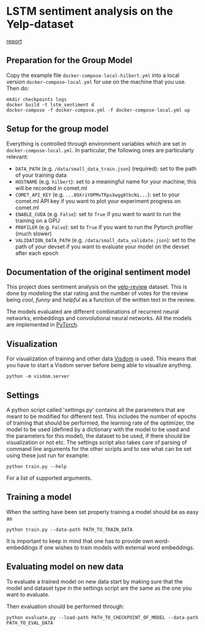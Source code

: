 # LSTM sentiment analysis on the Yelp-dataset 
[report](report.pdf)

## Preparation for the Group Model

Copy the example file `docker-compose-local-hilbert.yml` into a local version `docker-compose-local.yml` for use on the machine that you use. Then do:

```
mkdir checkpoints logs
docker build -t lstm_sentiment d
docker-compose -f docker-compose.yml -f docker-compose-local.yml up
```

## Setup for the group model

Everything is controlled through environment variables which are set in `docker-compose-local.yml`. In particular, the following ones are particularly relevant:

* `DATA_PATH` (e.g. `/data/small_data_train.json`) (required): set to the path of your training data
* `HOSTNAME` (e.g. `hilbert`): set to a meaningful name for your machine; this will be recorded in comet.ml
* `COMET_API_KEY` (e.g. `...8OXriYOPMvTRpsXwgg8tbcNi...`): set to your comet.ml API key if you want to plot your experiment progress on comet.ml
* `ENABLE_CUDA` (e.g. `False`): set to `True` if you want to want to run the training on a GPU
* `PROFILER` (e.g. `False`): set to `True` if you want to run the Pytorch profiler (much slower)
* `VALIDATION_DATA_PATH` (e.g. `/data/small_data_validate.json`): set to the path of your devset if you want to evaluate your model on the devset after each epoch



## Documentation of the original sentiment model

This project does sentiment analysis on the [yelp-review](https://www.yelp.com/dataset) dataset. This is done by modeling the star rating and the number of votes for the review being _cool_, _funny_ and _helpful_ as a function of the written text in the review.

The models evaluated are different combinations of recurrent neural networks, embeddings and convolutional neural networks. All the models are implemented in [PyTorch](http://pytorch.org/).


## Visualization
For visualization of training and other data [Visdom](https://github.com/facebookresearch/visdom) is used. This means that you have to start a Visdom server before being able to visualize anything.
``` 
python -m visdom.server
```


## Settings
A python script called 'settings.py' contains all the parameters that are meant to be modified for different test. This includes the number of epochs of training that should be performed, the learning rate of the optimizer, the model to be used (defined by a dictionary with the model to be used and the parameters for this model), the dataset to be used, if there should be visualization or not etc. The settings script also takes care of parsing of command line arguments for the other scripts and to see what can be set using these just run for example:
```
python train.py --help
```
For a list of supported arguments.

## Training a model
When the setting have been set properly training a model should be as easy as
```
python train.py --data-path PATH_TO_TRAIN_DATA
```
It is important to keep in mind that one has to provide own word-embeddings if one wishes to train models with external word embeddings.

## Evaluating model on new data
To evaluate a trained model on new data start by making sure that the model and dataset type in the settings script are the same as the one you want to evaluate.

Then evaluation should be performed through:
```
python evaluate.py --load-path PATH_TO_CHECKPOINT_OF_MODEL --data-path PATH_TO_EVAL_DATA
```
